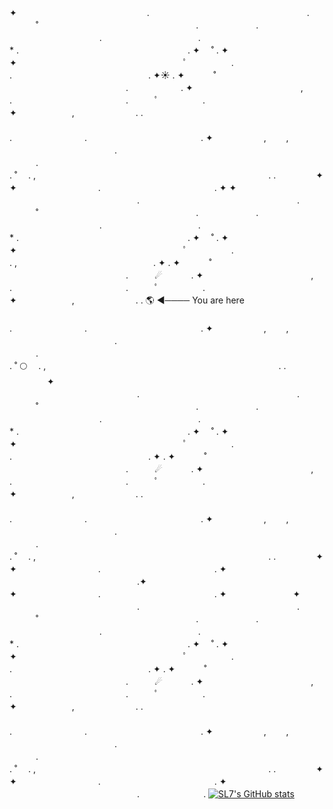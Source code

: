 ✦ 　　 　　　　　　　 　　　　　.　　　　　　　　　　　　　　　　　　. 　　　˚　　　　　　　　　　　　　　    　　. 　 　　　　　. 　　　　　   　　　　　.　　　　　　　　　　　.　　　　　　　　　　  　　　* .　　　　　 　　　　　　　　　　　　　　. ✦ 　˚ . ✦ ✦　　　　　　　　　　　　　　　　　　　ﾟ　　　　　.　　　　　　　　　　　　　　　.  　　　　　　　　　　　　　　　. ✦☀️ . ✦ 　　　˚  　　　　　　　　　　　　　.　　　　　　. ✦ 　　　　　　　　　　　　, .　　　　　　　　　　　　　.　　　ﾟ　  　　　.　　　　　　　　　　　　　✦ 　　　　　　,　　　　　　　. . 　　　　　　　　　　　　　　　　　　    　      　　　　　        　　　　　　　　　　　　　. 　　　　　　　　.　　　　　　　　　　　　　. ✦ 　   　　　, 　　, 　　　　　　　　　　　　. 　　　.　　　　　　　　　　　　　 　           　　　　　　　　　　　　　　　　　　　. ˚   . ,　　　　　　　　　　　       　    　　　　　　　　　　　　　. .  　　    ✦ ✦　　　　 　　　　　.　　　　　　　　　　　　　. ✦ ✦ 　　 　　　　　　　 　　　　　.　　　　　　　　　　　　　　　　　　. 　　　˚　　　　　　　　　　　　　　    　　. 　 　　　　　. 　　　　　   　　　　　.　　　　　　　　　　　.　　　　　　　　　　  　　　* .　　　　　 　　　　　　　　　　　　　　. ✦ 　˚ . ✦ ✦　　　　　　　　　　　　　　　　　　　ﾟ　　　　　.　　　　　　　　　　　　　　　. ,  　　　　　　　　　　　　　　　. ✦ . ✦ 　　　˚  　　　　　　　　　　　　　.　　　☄ 　　　. ✦ 　　　　　　　　　　　　, .　　　　　　　　　　　　　.　　　ﾟ　  　　　.　　　　　　　　　　　　　✦ 　　　　　　,　　　　　　　. . 🌎 ◄──── You are here 　　　　　　　　　　　　　　　　　　    　      　　　　　        　　　　　　　　　　　　　. 　　　　　　　　.　　　　　　　　　　　　　. ✦ 　   　　　, 　　, 　　　　　　　　　　　　. 　　　.　　　　　　　　　　　　　 　           　　　　　　　　　　　　　　　　　　　. ˚ 🌕   . ,　　　　　　　　　　　       　    　　　　　　　　　　　　　. .  　　    ✦ 　　 　　　　　　　 　　　　　.　　　　　　　　　　　　　　　　　　. 　　　˚　　　　　　　　　　　　　　    　　. 　 　　　　　. 　　　　　   　　　　　.　　　　　　　　　　　.　　　　　　　　　　  　　　* .　　　　　 　　　　　　　　　　　　　　. ✦ 　˚ . ✦ ✦　　　　　　　　　　　　　　　　　　　ﾟ　　　　　.　　　　　　　　　　　　　　　.  　　　　　　　　　　　　　　　. ✦ . ✦ 　　　˚  　　　　　　　　　　　　　.　　　☄ 　　　. ✦ 　　　　　　　　　　　　, .　　　　　　　　　　　　　.　　　ﾟ　  　　　.　　　　　　　　　　　　　✦ 　　　　　　,　　　　　　　. . 　　　　　　　　　　　　　　　　　　    　      　　　　　        　　　　　　　　　　　　　. 　　　　　　　　.　　　　　　　　　　　　　. ✦ 　   　　　, 　　, 　　　　　　　　　　　　. 　　　.　　　　　　　　　　　　　 　           　　　　　　　　　　　　　　　　　　　. ˚   . ,　　　　　　　　　　　       　    　　　　　　　　　　　　　. .  　　    ✦ ✦　　　　 　　　　　.　　　　　　　　　　　　　. ✦ 　　 　　　　　　　 　　　　　.✦ ✦　　　　 　　　　　.　　　　　　　　　　　　　. ✦ 　　 　　　　　✦ 　　 　　　　　　　 　　　　　.　　　　　　　　　　　　　　　　　　. 　　　˚　　　　　　　　　　　　　　    　　. 　 　　　　　. 　　　　　   　　　　　.　　　　　　　　　　　.　　　　　　　　　　  　　　* .　　　　　 　　　　　　　　　　　　　　. ✦ 　˚ . ✦ ✦　　　　　　　　　　　　　　　　　　　ﾟ　　　　　.　　　　　　　　　　　　　　　.  　　　　　　　　　　　　　　　. ✦ . ✦ 　　　˚  　　　　　　　　　　　　　.　　　☄ 　　　. ✦ 　　　　　　　　　　　　, .　　　　　　　　　　　　　.　　　ﾟ　  　　　.　　　　　　　　　　　　　✦ 　　　　　　,　　　　　　　. . 　　　　　　　　　　　　　　　　　　    　      　　　　　        　　　　　　　　　　　　　. 　　　　　　　　.　　　　　　　　　　　　　. ✦ 　   　　　, 　　, 　　　　　　　　　　　　. 　　　.　　　　　　　　　　　　　 　           　　　　　　　　　　　　　　　　　　　. ˚   . ,　　　　　　　　　　　       　    　　　　　　　　　　　　　. .  　　    ✦ ✦　　　　 　　　　　.　　　　　　　　　　　　　. ✦ 　　 　　　　　　　 　　　　　.　　 　　　　　. 
[![SL7's GitHub stats](https://github-readme-stats.vercel.app/api?username=SL7)](https://github.com/anuraghazra/github-readme-stats)

